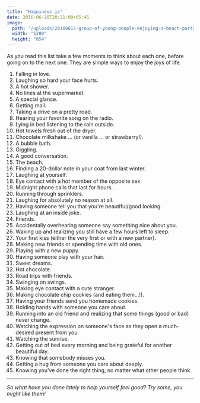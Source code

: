 ```yaml
---
title: "Happiness is"
date: 2016-06-18T20:21:00+05:45
image:
  path: "/uploads/20160617-group-of-young-people-enjoying-a-beach-party-1280x854.jpg"
  width: "1280"
  height: "854"
---
```


As you read this list take a few moments to think about each one, before going on to the next one. They are simple ways to enjoy the joys of life.

1. Falling in love.
2. Laughing so hard your face hurts.
3. A hot shower.
4. No lines at the supermarket.
5. A special glance.
6. Getting mail.
7. Taking a drive on a pretty road.
8. Hearing your favorite song on the radio.
9. Lying in bed listening to the rain outside.
10. Hot towels fresh out of the dryer.
11. Chocolate milkshake ... (or vanilla ... or strawberry!).
12. A bubble bath.
13. Giggling.
14. A good conversation.
15. The beach.
16. Finding a 20-dollar note in your coat from last winter.
17. Laughing at yourself.
18. Eye contact with a hot member of the opposite sex.
19. Midnight phone calls that last for hours.
20. Running through sprinklers.
21. Laughing for absolutely no reason at all.
22. Having someone tell you that you're beautiful/good looking.
23. Laughing at an inside joke.
24. Friends.
25. Accidentally overhearing someone say something nice about you.
26. Waking up and realizing you still have a few hours left to sleep.
27. Your first kiss (either the very first or with a new partner).
28. Making new friends or spending time with old ones.
29. Playing with a new puppy.
30. Having someone play with your hair.
31. Sweet dreams.
32. Hot chocolate.
33. Road trips with friends.
34. Swinging on swings.
35. Making eye contact with a cute stranger.
36. Making chocolate chip cookies (and eating them...!).
37. Having your friends send you homemade cookies.
38. Holding hands with someone you care about.
39. Running into an old friend and realizing that some things (good or bad) never change.
40. Watching the expression on someone's face as they open a much-desired present from you.
41. Watching the sunrise.
42. Getting out of bed every morning and being grateful for another beautiful day.
43. Knowing that somebody misses you.
44. Getting a hug from someone you care about deeply.
45. Knowing you've done the right thing, no matter what other people think.

---

*So what have you done lately to help yourself feel good? Try some, you might like them!*
